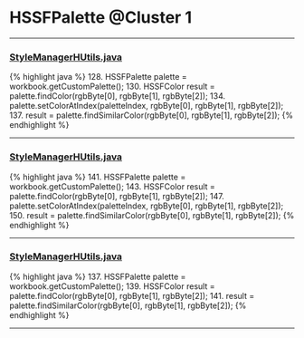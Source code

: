 # HSSFPalette @Cluster 1

***

### [StyleManagerHUtils.java](https://searchcode.com/codesearch/view/122565152/)
{% highlight java %}
128. HSSFPalette palette = workbook.getCustomPalette();
130. HSSFColor result = palette.findColor(rgbByte[0], rgbByte[1], rgbByte[2]);
134.     palette.setColorAtIndex(paletteIndex, rgbByte[0], rgbByte[1], rgbByte[2]);
137.     result = palette.findSimilarColor(rgbByte[0], rgbByte[1], rgbByte[2]);
{% endhighlight %}

***

### [StyleManagerHUtils.java](https://searchcode.com/codesearch/view/64530867/)
{% highlight java %}
141. HSSFPalette palette = workbook.getCustomPalette();
143. HSSFColor result = palette.findColor(rgbByte[0], rgbByte[1], rgbByte[2]);
147.     palette.setColorAtIndex(paletteIndex, rgbByte[0], rgbByte[1], rgbByte[2]);
150.     result = palette.findSimilarColor(rgbByte[0], rgbByte[1], rgbByte[2]);
{% endhighlight %}

***

### [StyleManagerHUtils.java](https://searchcode.com/codesearch/view/126772704/)
{% highlight java %}
137. HSSFPalette palette = workbook.getCustomPalette();
139. HSSFColor result = palette.findColor(rgbByte[0], rgbByte[1], rgbByte[2]);
141.   result = palette.findSimilarColor(rgbByte[0], rgbByte[1], rgbByte[2]);
{% endhighlight %}

***

